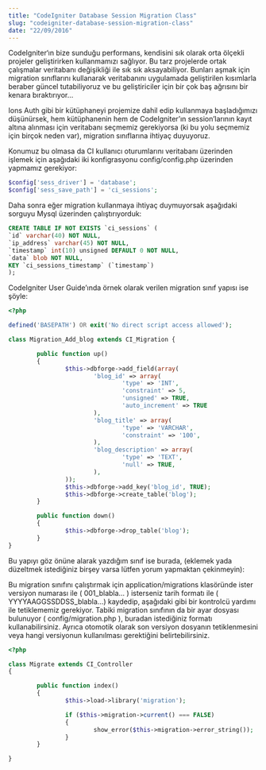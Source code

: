 ```yaml
---
title: "CodeIgniter Database Session Migration Class"
slug: "codeigniter-database-session-migration-class"
date: "22/09/2016"
---
```


CodeIgniter‘ın bize sunduğu performans, kendisini sık olarak orta ölçekli projeler geliştirirken kullanmamızı sağlıyor. Bu tarz projelerde ortak çalışmalar veritabanı değişikliği ile sık sık aksayabiliyor. Bunları aşmak için migration sınıflarını kullanarak veritabanını uygulamada geliştirilen kısımlarla beraber güncel tutabiliyoruz ve bu geliştiriciler için bir çok baş ağrısını bir kenara bıraktırıyor…

Ions Auth gibi bir kütüphaneyi projemize dahil edip kullanmaya başladığımızı düşünürsek, hem kütüphanenin hem de CodeIgniter’ın session’larının kayıt altına alınması için veritabanı seçmemiz gerekiyorsa (ki bu yolu seçmemiz için birçok neden var), migration sınıflarına ihtiyaç duyuyoruz.

Konumuz bu olmasa da CI kullanıcı oturumlarını veritabanı üzerinden işlemek için aşağıdaki iki konfigrasyonu config/config.php üzerinden yapmamız gerekiyor:

```php
$config['sess_driver'] = 'database';
$config['sess_save_path'] = 'ci_sessions';
```

Daha sonra eğer migration kullanmaya ihtiyaç duymuyorsak aşağıdaki sorguyu Mysql üzerinden çalıştırıyorduk:

```sql
CREATE TABLE IF NOT EXISTS `ci_sessions` (
`id` varchar(40) NOT NULL,
`ip_address` varchar(45) NOT NULL,
`timestamp` int(10) unsigned DEFAULT 0 NOT NULL,
`data` blob NOT NULL,
KEY `ci_sessions_timestamp` (`timestamp`)
);
```

CodeIgniter User Guide’ında örnek olarak verilen migration sınıf yapısı ise şöyle:

```php
<?php

defined('BASEPATH') OR exit('No direct script access allowed');

class Migration_Add_blog extends CI_Migration {

        public function up()
        {
                $this->dbforge->add_field(array(
                        'blog_id' => array(
                                'type' => 'INT',
                                'constraint' => 5,
                                'unsigned' => TRUE,
                                'auto_increment' => TRUE
                        ),
                        'blog_title' => array(
                                'type' => 'VARCHAR',
                                'constraint' => '100',
                        ),
                        'blog_description' => array(
                                'type' => 'TEXT',
                                'null' => TRUE,
                        ),
                ));
                $this->dbforge->add_key('blog_id', TRUE);
                $this->dbforge->create_table('blog');
        }

        public function down()
        {
                $this->dbforge->drop_table('blog');
        }
}
```

Bu yapıyı göz önüne alarak yazdığım sınıf ise burada, (eklemek yada düzeltmek istediğiniz birşey varsa lütfen yorum yapmaktan çekinmeyin):

Bu migration sınıfını çalıştırmak için application/migrations klasöründe ister versiyon numarası ile ( 001_blabla… ) isterseniz tarih formatı ile ( YYYYAAGGSSDDSS_blabla…) kaydedip, aşağıdaki gibi bir kontrolcü yardımı ile tetiklememiz gerekiyor. Tabiki migration sınıfının da bir ayar dosyası bulunuyor ( config/migration.php ), buradan istediğiniz formatı kullanabilirsiniz. Ayrıca otomotik olarak son versiyon dosyanın tetiklenmesini veya hangi versiyonun kullanılması gerektiğini belirtebilirsiniz.

```php
<?php

class Migrate extends CI_Controller
{

        public function index()
        {
                $this->load->library('migration');

                if ($this->migration->current() === FALSE)
                {
                        show_error($this->migration->error_string());
                }
        }

}
```
